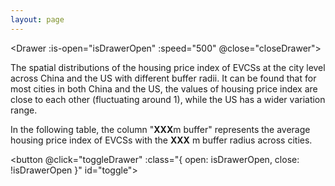 ```yaml
---
layout: page
---
```

<!-- # Spatial Distributions of the Housing Price Index of EV charging stations (EVCSs) at the City Level in 2022 -->
<!-- # Housing Price around EV Charging Stations (EVCSs) in 2022 -->

<DropDown :options="menu" defaultKey="D2024"/>

<Drawer :is-open="isDrawerOpen" :speed="500" @close="closeDrawer">
    <cityDetails>
        <div class="note custom-block github-alert">
            <p>The spatial distributions of the housing price index of EVCSs at the city level across China and the US with different buffer radii. It can be found that for most cities in both China and the US, the values of housing price index are close to each other (fluctuating around 1), while the US has a wider variation range.</p>
            <p>In the following table, the column "<b>XXX</b>m buffer" represents the average housing price index of EVCSs with the <b>XXX</b> m buffer radius across cities.</p>
        </div>
    </cityDetails>
</Drawer>

<LeafletMap :mainScript :center="mapCenter" :zoom="mapZoom" ref="map" />

<button @click="toggleDrawer" :class="{ open: isDrawerOpen, close: !isDrawerOpen }" id="toggle">
</button>

<script setup>
    import LeafletMap from '@/components/LeafletMap.vue';
    import { ref, watch } from 'vue';
    import { initGeoJsonLayer } from "@/layers/geojsonlayer.js";
    import { data } from '@/loader/D2024.data.js';
    import { initSelectAndButtonControl } from '@/layers/controls/selectAndButton.js'; // 引入自定义控件

    import Drawer from "@/components/Drawer.vue";
    import cityDetails from "@/layouts/cityDetails.vue";

    import { useCityStore } from '@/stores/cityStore';
    import { computed } from 'vue';

    console.log(data.cn);


    const cityStore = useCityStore();

    const selectedCity = computed(() => cityStore.selectedCity);

    const colorsets = [
        ['#f7fbff','#deebf7','#c6dbef','#9ecae1','#6baed6','#4292c6','#2171b5','#08519c','#08306b'], // blue
        // ['#ffffd9','#edf8b1','#c7e9b4','#7fcdbb','#41b6c4','#1d91c0','#225ea8','#253494','#081d58'], // blue-green
        // ['#ffffe5','#f7fcb9','#d9f0a3','#addd8e','#78c679','#41ab5d','#238443','#006837','#004529'], // green
        // ['#f7f4f9','#e7e1ef','#d4b9da','#c994c7','#df65b0','#e7298a','#ce1256','#980043','#67001f'], // red
        // ['#fcfbfd','#efedf5','#dadaeb','#bcbddc','#9e9ac8','#807dba','#6a51a3','#54278f','#3f007d'], // purple
        // ['#fff5eb','#fee6ce','#fdd0a2','#fdae6b','#fd8d3c','#f16913','#d94801','#a63603','#7f2704'], // orange
        // ['#fff7f3','#fde0dd','#fcc5c0','#fa9fb5','#f768a1','#dd3497','#ae017e','#7a0177','#49006a'], // pink
    ];

    let isDrawerOpen = ref(false);

    const toggleDrawer = () => {
        isDrawerOpen.value = !isDrawerOpen.value;
    };

    const closeDrawer = () => {
        isDrawerOpen.value = false;
    };

    // 只要 selectedRegion 不为空就打开抽屉
    watch(selectedCity, (newVal) => {
        if (newVal) {
            isDrawerOpen.value = true;
        }
    });

    const clickCallback = function (properties) {
        if (properties){
            cityStore.updateSelectedCity(properties);
            cityStore.updateSelectedColumn(this._legendName);
        } else {
            cityStore.updateSelectedCity(null);
            cityStore.updateSelectedColumn(null);
        }
    };

    const mapCenter = ref([39.8283, -98.5795]);
    const mapZoom = ref(4);

    function mainScript(L, mapInstance, layerControl) {

        initGeoJsonLayer();
        initSelectAndButtonControl();

        const D_geoJsonLayer = L.geoJsonLayer('300m buffer', clickCallback);

        const D_Colors = colorsets[0];
        D_geoJsonLayer.setColors(D_Colors);

        // layerControl.addOverlay(D_geoJsonLayer, 'Housing Price Index of EVCSs');

        D_geoJsonLayer.addTo(mapInstance);
        
        const {cn, us} = data;
        
        D_geoJsonLayer.appendData(cn, (d) => parseFloat(d.properties["300m buffer"]));
        D_geoJsonLayer.appendData(us, (d) => parseFloat(d.properties["300m buffer"]));
        

        D_geoJsonLayer.setColumn("300m buffer", D_Colors);
        D_geoJsonLayer.update();

        const columns = D_geoJsonLayer.getColumns();

        // console.log(columns);
        // console.log(D_geoJsonLayer);

        const selectAndButtonControl = L.control.selectAndButton({
            columns: columns,
            buttonName: 'Show',
            info: 'Select a column to show',
            onButtonClick: function (selectedColumn) {
                const index = columns.indexOf(selectedColumn);
                D_geoJsonLayer.setColumn(selectedColumn, D_Colors);
            }
        });

        selectAndButtonControl.addTo(mapInstance);

        return D_geoJsonLayer;
    }


import { menu } from './menu.js';
import DropDown from '@/components/Dropdown.vue';
</script>


<style scoped>
    h1 {
        font-size: 1.5em;
        color: var(--vp-c-brand-1);
        text-align: center;
    }


    #toggle.open {
    background-color: #ff1100b0;
    border-radius: 50%;
    width: 5px;
    height: 5px;
    }

    #toggle.close {
        background-color: #00ff08b0;
        border-radius: 50%;
        width: 5px;
        height: 5px;
    }
</style>